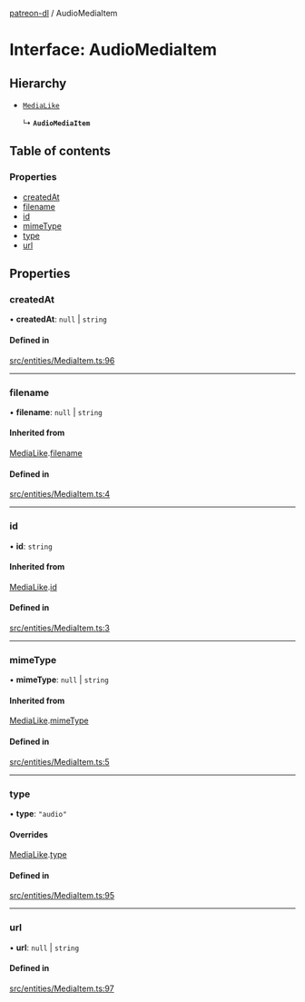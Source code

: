 [patreon-dl](../README.md) / AudioMediaItem

# Interface: AudioMediaItem

## Hierarchy

- [`MediaLike`](MediaLike.md)

  ↳ **`AudioMediaItem`**

## Table of contents

### Properties

- [createdAt](AudioMediaItem.md#createdat)
- [filename](AudioMediaItem.md#filename)
- [id](AudioMediaItem.md#id)
- [mimeType](AudioMediaItem.md#mimetype)
- [type](AudioMediaItem.md#type)
- [url](AudioMediaItem.md#url)

## Properties

### createdAt

• **createdAt**: ``null`` \| `string`

#### Defined in

[src/entities/MediaItem.ts:96](https://github.com/patrickkfkan/patreon-dl/blob/e9fb122/src/entities/MediaItem.ts#L96)

___

### filename

• **filename**: ``null`` \| `string`

#### Inherited from

[MediaLike](MediaLike.md).[filename](MediaLike.md#filename)

#### Defined in

[src/entities/MediaItem.ts:4](https://github.com/patrickkfkan/patreon-dl/blob/e9fb122/src/entities/MediaItem.ts#L4)

___

### id

• **id**: `string`

#### Inherited from

[MediaLike](MediaLike.md).[id](MediaLike.md#id)

#### Defined in

[src/entities/MediaItem.ts:3](https://github.com/patrickkfkan/patreon-dl/blob/e9fb122/src/entities/MediaItem.ts#L3)

___

### mimeType

• **mimeType**: ``null`` \| `string`

#### Inherited from

[MediaLike](MediaLike.md).[mimeType](MediaLike.md#mimetype)

#### Defined in

[src/entities/MediaItem.ts:5](https://github.com/patrickkfkan/patreon-dl/blob/e9fb122/src/entities/MediaItem.ts#L5)

___

### type

• **type**: ``"audio"``

#### Overrides

[MediaLike](MediaLike.md).[type](MediaLike.md#type)

#### Defined in

[src/entities/MediaItem.ts:95](https://github.com/patrickkfkan/patreon-dl/blob/e9fb122/src/entities/MediaItem.ts#L95)

___

### url

• **url**: ``null`` \| `string`

#### Defined in

[src/entities/MediaItem.ts:97](https://github.com/patrickkfkan/patreon-dl/blob/e9fb122/src/entities/MediaItem.ts#L97)

